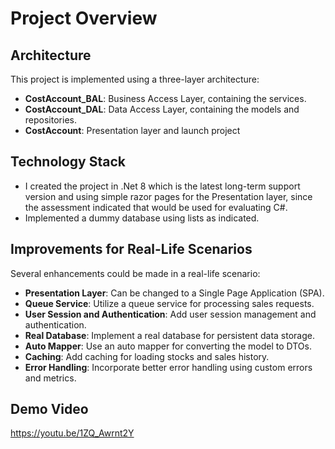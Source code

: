 # Project Overview

## Architecture

This project is implemented using a three-layer architecture:

- **CostAccount_BAL**: Business Access Layer, containing the services.
- **CostAccount_DAL**: Data Access Layer, containing the models and repositories.
- **CostAccount**: Presentation layer and launch project

## Technology Stack

- I created the project in .Net 8 which is the latest long-term support version and using simple razor pages for the Presentation layer, since the assessment indicated that would be used for evaluating C#.
- Implemented a dummy database using lists as indicated.

## Improvements for Real-Life Scenarios

Several enhancements could be made in a real-life scenario:

- **Presentation Layer**: Can be changed to a Single Page Application (SPA).
- **Queue Service**: Utilize a queue service for processing sales requests.
- **User Session and Authentication**: Add user session management and authentication.
- **Real Database**: Implement a real database for persistent data storage.
- **Auto Mapper**: Use an auto mapper for converting the model to DTOs.
- **Caching**: Add caching for loading stocks and sales history.
- **Error Handling**: Incorporate better error handling using custom errors and metrics.

## Demo Video

https://youtu.be/1ZQ_Awrnt2Y
